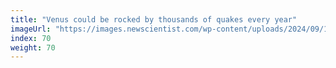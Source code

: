```yaml
---
title: "Venus could be rocked by thousands of quakes every year"
imageUrl: "https://images.newscientist.com/wp-content/uploads/2024/09/17140724/SEI_221433851.jpg?width=788"
index: 70
weight: 70
---
```

